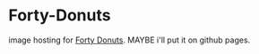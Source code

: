 # Forty-Donuts
image hosting for [Forty Donuts](https://mspfa.com/?s=48313&p=1). MAYBE i'll put it on github pages.
